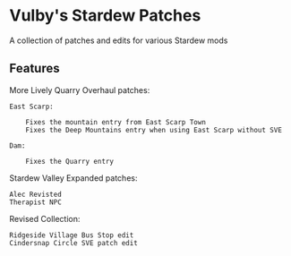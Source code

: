 
# Vulby's Stardew Patches

A collection of patches and edits for various Stardew mods 

## Features

More Lively Quarry Overhaul patches:

    East Scarp:

        Fixes the mountain entry from East Scarp Town
        Fixes the Deep Mountains entry when using East Scarp without SVE

    Dam:

        Fixes the Quarry entry 

Stardew Valley Expanded patches:

    Alec Revisted
    Therapist NPC

Revised Collection:

    Ridgeside Village Bus Stop edit
    Cindersnap Circle SVE patch edit
